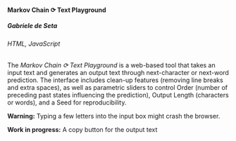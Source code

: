 #### Markov Chain ⟳ Text Playground
##### **Gabriele de Seta**
###### HTML, JavaScript

The *Markov Chain ⟳ Text Playground* is a web-based tool that takes an input text and generates an output text through next-character or next-word prediction. The interface includes clean-up features (removing line breaks and extra spaces), as well as parametric sliders to control Order (number of preceding past states influencing the prediction), Output Length (characters or words), and a Seed for reproducibility.

**Warning:** Typing a few letters into the input box might crash the browser.

**Work in progress:** A copy button for the output text
